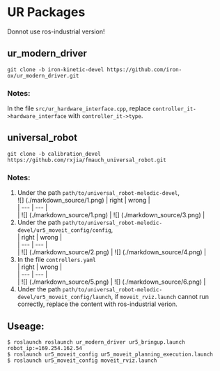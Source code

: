 # UR Packages  
Donnot use ros-industrial version!  
## ur_modern_driver  
`git clone -b iron-kinetic-devel https://github.com/iron-ox/ur_modern_driver.git`  
### Notes:  
In the file `src/ur_hardware_interface.cpp`, replace `controller_it->hardware_interface` with `controller_it->type`.

## universal_robot  
`git clone -b calibration_devel https://github.com/rxjia/fmauch_universal_robot.git`  
### Notes:  
1. Under the path `path/to/universal_robot-melodic-devel`,  
![] (./markdown_source/1.png)
| right | wrong |  
| --- | --- |   
| ![] (./markdown_source/1.png) | ![] (./markdown_source/3.png) |  
2. Under the path `path/to/universal_robot-melodic-devel/ur5_moveit_config/config`,   
| right | wrong |    
| --- | --- |   
| ![] (./markdown_source/2.png) | ![] (./markdown_source/4.png) |  
3. In the file `controllers.yaml`  
| right | wrong |    
| --- | --- |   
| ![] (./markdown_source/5.png) | ![] (./markdown_source/6.png) |  
4. Under the path `path/to/universal_robot-melodic-devel/ur5_moveit_config/launch`, if `moveit_rviz.launch` cannot run correctly, replace the content with ros-industrial verion.

## Useage:  
`$ roslaunch roslaunch ur_modern_driver ur5_bringup.launch robot_ip:=169.254.162.54`  
`$ roslaunch ur5_moveit_config ur5_moveit_planning_execution.launch`  
`$ roslaunch ur5_moveit_config moveit_rviz.launch`  
